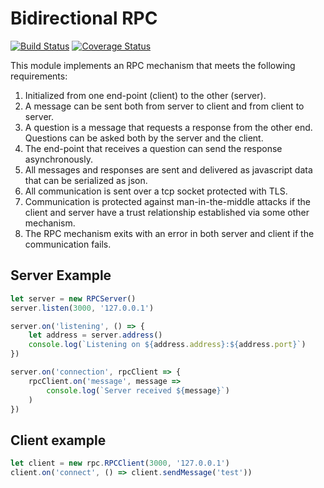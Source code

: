 # Bidirectional RPC

[![Build Status](https://travis-ci.org/mattiash/bidirectional-rpc.svg?branch=master)](https://travis-ci.org/mattiash/bidirectional-rpc) [![Coverage Status](https://coveralls.io/repos/github/mattiash/bidirectional-rpc/badge.svg?branch=master)](https://coveralls.io/github/mattiash/bidirectional-rpc?branch=master)

This module implements an RPC mechanism that meets the following requirements:

1. Initialized from one end-point (client) to the other (server).
2. A message can be sent both from server to client and from client to server.
3. A question is a message that requests a response from the other end. Questions can be asked both by the server and the client.
4. The end-point that receives a question can send the response asynchronously.
5. All messages and responses are sent and delivered as javascript data that can be serialized as json.
6. All communication is sent over a tcp socket protected with TLS.
7. Communication is protected against man-in-the-middle attacks if the client and server have a trust relationship established via some other mechanism.
8. The RPC mechanism exits with an error in both server and client if the communication fails.

## Server Example

```javascript
let server = new RPCServer()
server.listen(3000, '127.0.0.1')

server.on('listening', () => {
    let address = server.address()
    console.log(`Listening on ${address.address}:${address.port}`)
})

server.on('connection', rpcClient => {
    rpcClient.on('message', message =>
        console.log(`Server received ${message}`)
    )
})
```

## Client example

```javascript
let client = new rpc.RPCClient(3000, '127.0.0.1')
client.on('connect', () => client.sendMessage('test'))
```
